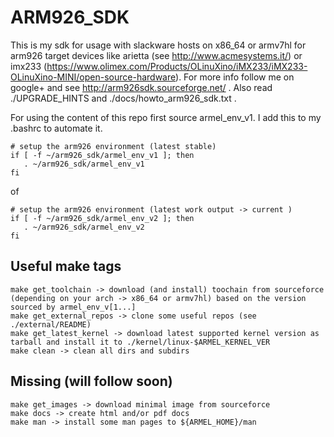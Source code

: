 ARM926_SDK
=========

This is my sdk for usage with slackware hosts on x86_64 or armv7hl for arm926 target devices like arietta (see http://www.acmesystems.it/) or imx233 (https://www.olimex.com/Products/OLinuXino/iMX233/iMX233-OLinuXino-MINI/open-source-hardware). For more info follow me on google+ and see http://arm926sdk.sourceforge.net/ . Also read ./UPGRADE_HINTS and ./docs/howto_arm926_sdk.txt .


For using the content of this repo first source armel_env_v1. I add this to my .bashrc to automate it.


    # setup the arm926 environment (latest stable)
    if [ -f ~/arm926_sdk/armel_env_v1 ]; then
       . ~/arm926_sdk/armel_env_v1 
    fi

of

    # setup the arm926 environment (latest work output -> current )
    if [ -f ~/arm926_sdk/armel_env_v2 ]; then
       . ~/arm926_sdk/armel_env_v2 
    fi


Useful make tags
-------------------

	make get_toolchain -> download (and install) toochain from sourceforce (depending on your arch -> x86_64 or armv7hl) based on the version sourced by armel_env_v[1...] 
	make get_external_repos -> clone some useful repos (see ./external/README)
	make get_latest_kernel -> download latest supported kernel version as tarball and install it to ./kernel/linux-$ARMEL_KERNEL_VER
	make clean -> clean all dirs and subdirs


Missing (will follow soon)
-------------
	make get_images -> download minimal image from sourceforce
	make docs -> create html and/or pdf docs
	make man -> install some man pages to ${ARMEL_HOME}/man
